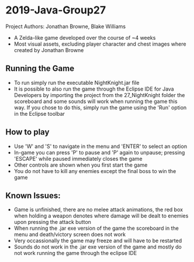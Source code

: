 # 2019-Java-Group27
Project Authors: Jonathan Browne, Blake Williams

* A Zelda-like game developed over the course of ~4 weeks
* Most visual assets, excluding player character and chest images where created by Jonathan Browne

## Running the Game
* To run simply run the executable NightKnight.jar file
* It is possible to also run the game through the Eclipse IDE for Java Developers by importing the project from the 27_NightKnight folder
  the scoreboard and some sounds will work when running the game this way. If you chose to do this, simply run the game using the 'Run' 
  option in the Eclipse toolbar

## How to play
* Use 'W' and 'S' to navigate in the menu and 'ENTER' to select an option
* In-game you can press 'P' to pause and 'P' again to unpause; pressing 'ESCAPE' while paused immediately closes the game
* Other controls are shown when you first start the game
* You do not have to kill any enemies except the final boss to win the game

## Known Issues:
* Game is unfinished, there are no melee attack animations, the red box when holding a weapon denotes where damage will be dealt to enemies
  upon pressing the attack button
* When running the .jar exe version of the game the scoreboard in the menu and death/victory screen does not work
* Very occassionally the game may freeze and will have to be restarted
* Sounds do not work in the .jar exe version of the game and mostly do not work running the game through the eclipse IDE
